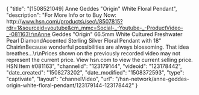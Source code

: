{
    "title": "[1508521049] Anne Geddes \"Origin\" White Floral Pendant",
    "description": "For More Info or to Buy Now: http:\/\/www.hsn.com\/products\/seo\/8507815?rdr=1&sourceid=youtube&cm_mmc=Social-_-Youtube-_-ProductVideo-_-081163\r\nAnne Geddes \"Origin\" 66.5mm White Cultured Freshwater Pearl DiamondAccented Sterling Silver Floral Pendant with 18\" Chain\nBecause wonderful possibilities are always blossoming. That idea breathes...\r\nPrices shown on the previously recorded video may not represent the current price.  View hsn.com to view the current selling price. HSN Item #081163",
    "channelid": "123179144",
    "videoid": "123178442",
    "date_created": "1508273202",
    "date_modified": "1508372593",
    "type": "captivate",
    "layout": "channelVideo",
    "url": "\/hsn-network\/anne-geddes-origin-white-floral-pendant\/123179144-123178442"
}